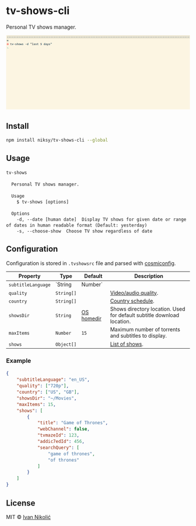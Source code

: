 # tv-shows-cli

Personal TV shows manager.

![](https://github.com/niksy/tv-shows-cli/raw/master/media/usage.gif)

## Install

```sh
npm install niksy/tv-shows-cli --global
```

## Usage

```
tv-shows

  Personal TV shows manager.

  Usage
    $ tv-shows [options]

  Options
    -d, --date [human date]  Display TV shows for given date or range of dates in human readable format (Default: yesterday)
    -s, --choose-show  Choose TV show regardless of date
```

## Configuration

Configuration is stored in `.tvshowsrc` file and parsed with [cosmiconfig][cosmiconfig].

| Property | Type | Default | Description |
| --- | --- | --- | --- |
| `subtitleLanguage` | `String|Number` | | [addic7ed-subtitles-api][subtitle-language] language identifier. |
| `quality` | `String[]` | | [Video/audio quality][quality]. |
| `country` | `String[]` | | [Country schedule][country-schedule]. |
| `showsDir` | `String` | [OS homedir][os-homedir] | Shows directory location. Used for default subtitle download location. |
| `maxItems` | `Number` | `15` | Maximum number of torrents and subtitles to display. |
| `shows` | `Object[]` | | [List of shows][shows]. |

### Example

```json
{
	"subtitleLanguage": "en_US",
	"quality": ["720p"],
	"country": ["US", "GB"],
	"showsDir": "~/Movies",
	"maxItems": 15,
	"shows": [
		{
			"title": "Game of Thrones",
			"webChannel": false,
			"tvmazeId": 123,
			"addic7edId": 456,
			"searchQuery": [
				"game of thrones",
				"of thrones"
			]
		}
	]
}
```

## License

MIT © [Ivan Nikolić](http://ivannikolic.com)

[subtitle-language]: https://github.com/niksy/addic7ed-subtitles-api#language
[quality]: https://github.com/niksy/tv-shows#quality
[shows]: https://github.com/niksy/tv-shows#show-configuration
[cosmiconfig]: https://github.com/davidtheclark/cosmiconfig
[os-homedir]: https://github.com/sindresorhus/os-homedir
[country-schedule]: https://github.com/niksy/tv-shows#country
